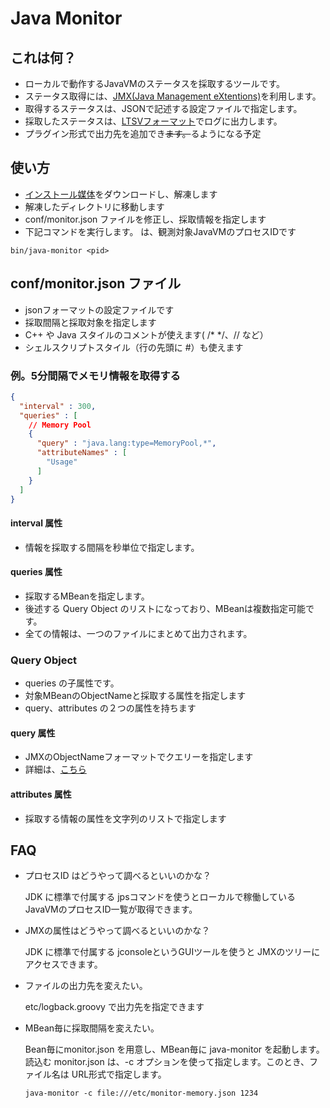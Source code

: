 # Java Monitor

## これは何？

  * ローカルで動作するJavaVMのステータスを採取するツールです。
  * ステータス取得には、[JMX(Java Management eXtentions)](http://www.oracle.com/technetwork/articles/java/javamanagement-140525.html)を利用します。
  * 取得するステータスは、JSONで記述する設定ファイルで指定します。
  * 採取したステータスは、[LTSVフォーマット](http://ltsv.org)でログに出力します。
  * プラグイン形式で出力先を追加でき~~ます。~~るようになる予定

## 使い方

  * [インストール媒体](https://github.com/tkajita/java-monitor/releases/latest)をダウンロードし、解凍します
  * 解凍したディレクトリに移動します
  * conf/monitor.json ファイルを修正し、採取情報を指定します
  * 下記コマンドを実行します。<pid> は、観測対象JavaVMのプロセスIDです
  
  ```bin/java-monitor <pid>```

## conf/monitor.json ファイル

  * jsonフォーマットの設定ファイルです
  * 採取間隔と採取対象を指定します
  * C++ や Java スタイルのコメントが使えます( /* */、// など）
  * シェルスクリプトスタイル（行の先頭に #）も使えます

### 例。5分間隔でメモリ情報を取得する

```json
{
  "interval" : 300,
  "queries" : [
    // Memory Pool
    {
      "query" : "java.lang:type=MemoryPool,*",
      "attributeNames" : [
        "Usage"
      ]
    }
  ]
}
```

#### interval 属性

  * 情報を採取する間隔を秒単位で指定します。

#### queries 属性

  * 採取するMBeanを指定します。
  * 後述する Query Object のリストになっており、MBeanは複数指定可能です。
  * 全ての情報は、一つのファイルにまとめて出力されます。

### Query Object

  * queries の子属性です。
  * 対象MBeanのObjectNameと採取する属性を指定します
  * query、attributes の２つの属性を持ちます

#### query 属性

  * JMXのObjectNameフォーマットでクエリーを指定します
  * 詳細は、[こちら](https://docs.oracle.com/javase/8/docs/api/javax/management/ObjectName.html)

#### attributes 属性

  * 採取する情報の属性を文字列のリストで指定します

## FAQ

  * プロセスID はどうやって調べるといいのかな？

    JDK に標準で付属する jpsコマンドを使うとローカルで稼働しているJavaVMのプロセスID一覧が取得できます。

  * JMXの属性はどうやって調べるといいのかな？
  
    JDK に標準で付属する jconsoleというGUIツールを使うと JMXのツリーにアクセスできます。

  * ファイルの出力先を変えたい。

    etc/logback.groovy で出力先を指定できます

  * MBean毎に採取間隔を変えたい。
  
    Bean毎にmonitor.json を用意し、MBean毎に java-monitor を起動します。
    読込む monitor.json は、-c オプションを使って指定します。このとき、ファイル名は URL形式で指定します。

    ```
    java-monitor -c file:///etc/monitor-memory.json 1234
    ```